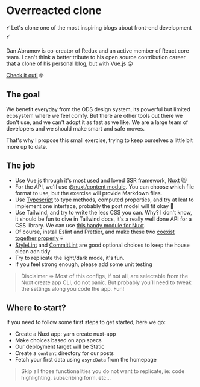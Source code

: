 # Overreacted clone
⚡️ Let's clone one of the most inspiring blogs about front-end development ⚡️

Dan Abramov is co-creator of Redux and an active member of React core team. I can't think a better tribute to his open source contribution career that a clone of his personal blog, but with Vue.js 😜

[Check it out!](https://overreacted.io/) 🤓


## The goal

We benefit everyday from the ODS design system, its powerful but limited ecosystem where we feel comfy. But there are other tools out there we don't use, and we can't adopt it as fast as we like. We are a large team of developers and we should make smart and safe moves.

That's why I propose this small exercise, trying to keep ourselves a little bit more up to date.


## The job

* Use Vue.js through it's most used and loved SSR framework, [Nuxt](https://nuxtjs.org/docs/2.x/get-started/installation) 😻
* For the API, we'll use [@nuxt/content module](https://content.nuxtjs.org/). You can choose which file format to use, but the exercise will provide Markdown files.
* Use [Typescript](https://typescript.nuxtjs.org/) to type methods, computed properties, and try at leat to implement one interface, probably the post model will fit okay 👀
* Use Tailwind, and try to write the less CSS you can. Why? I don't know, it should be fun to dive in Tailwind docs, it's a really well done API for a CSS library. We can use [this handy module for Nuxt](https://tailwindcss.nuxtjs.org/).
* Of course, install Eslint and Prettier, and make these two [coexist together properly](https://github.com/prettier/eslint-config-prettier) 💀
* [StyleLint](https://stylelint.io/) and [CommitLint](https://github.com/conventional-changelog/commitlint) are good optional choices to keep the house clean adn tidy
* Try to replicate the light/dark mode, it's fun.
* If you feel strong enough, please add some unit testing

> Disclaimer => Most of this configs, if not all, are selectable from the Nuxt create app CLI, do not panic. But probably you`ll need to tweak the settings along you code the app. Fun!

## Where to start?
If you need to follow some first steps to get started, here we go:

* Create a Nuxt app: yarn create nuxt-app <project-name>
* Make choices based on app specs
* Our deployment target will be Static
* Create a `content` directory for our posts
* Fetch your first data using `asyncData` from the homepage

> Skip all those functionalities you do not want to replicate, ie: code highlighting, subscribing form, etc...